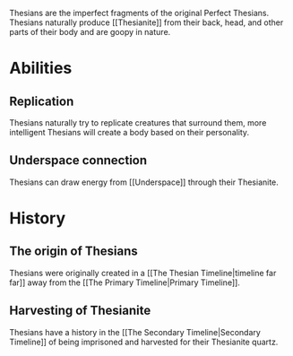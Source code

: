 Thesians are the imperfect fragments of the original Perfect Thesians. Thesians naturally produce [[Thesianite]] from their back, head, and other parts of their body and are goopy in nature.
# Abilities 
## Replication
Thesians naturally try to replicate creatures that surround them, more intelligent Thesians will create a body based on their personality.
## Underspace connection
Thesians can draw energy from [[Underspace]] through their Thesianite.
# History
## The origin of Thesians
Thesians were originally created in a [[The Thesian Timeline|timeline far far]] away from the [[The Primary Timeline|Primary Timeline]].
## Harvesting of Thesianite
Thesians have a history in the [[The Secondary Timeline|Secondary Timeline]] of being imprisoned and harvested for their Thesianite quartz. 

